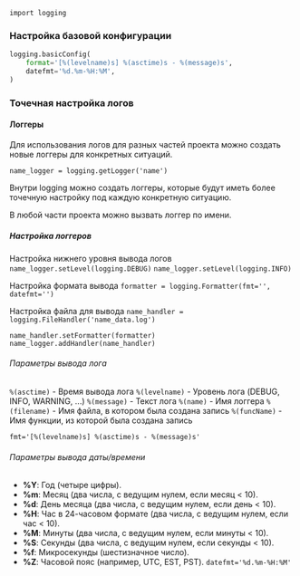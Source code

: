 `import logging`

### Настройка базовой конфигурации
```python
logging.basicConfig(  
    format='[%(levelname)s] %(asctime)s - %(message)s',  
    datefmt='%d.%m-%H:%M',  
)
```

### Точечная настройка логов
#### Логгеры
Для использования логов для разных частей проекта можно создать новые логгеры для конкретных ситуаций.

`name_logger = logging.getLogger('name')` 

Внутри logging можно создать логгеры, которые будут иметь более точечную настройку под каждую конкретную ситуацию.

В любой части проекта можно вызвать логгер по имени.

##### Настройка логгеров
Настройка нижнего уровня вывода логов
`name_logger.setLevel(logging.DEBUG)`
`name_logger.setLevel(logging.INFO)`

Настройка формата вывода
`formatter = logging.Formatter(fmt='', datefmt='')` 

Настройка файла для вывода
`name_handler = logging.FileHandler('name_data.log')`

`name_handler.setFormatter(formatter)`
`name_logger.addHandler(name_handler)`

###### Параметры вывода лога
`%(asctime)` - Время вывода лога
`%(levelname)` - Уровень лога (DEBUG, INFO, WARNING, ...)
`%(message)` - Текст лога
`%(name)` - Имя логгера
`%(filename)` - Имя файла, в котором была создана запись
`%(funcName)` - Имя функции, из которой была создана запись

`fmt='[%(levelname)s] %(asctime)s - %(message)s'`
###### Параметры вывода даты/времени
- **%Y**: Год (четыре цифры).
- **%m**: Месяц (два числа, с ведущим нулем, если месяц < 10).
- **%d**: День месяца (два числа, с ведущим нулем, если день < 10).
- **%H**: Час в 24-часовом формате (два числа, с ведущим нулем, если час < 10).
- **%M**: Минуты (два числа, с ведущим нулем, если минуты < 10).
- **%S**: Секунды (два числа, с ведущим нулем, если секунды < 10).
- **%f**: Микросекунды (шестизначное число).
- **%Z**: Часовой пояс (например, UTC, EST, PST).
`datefmt='%d.%m-%H:%M'`